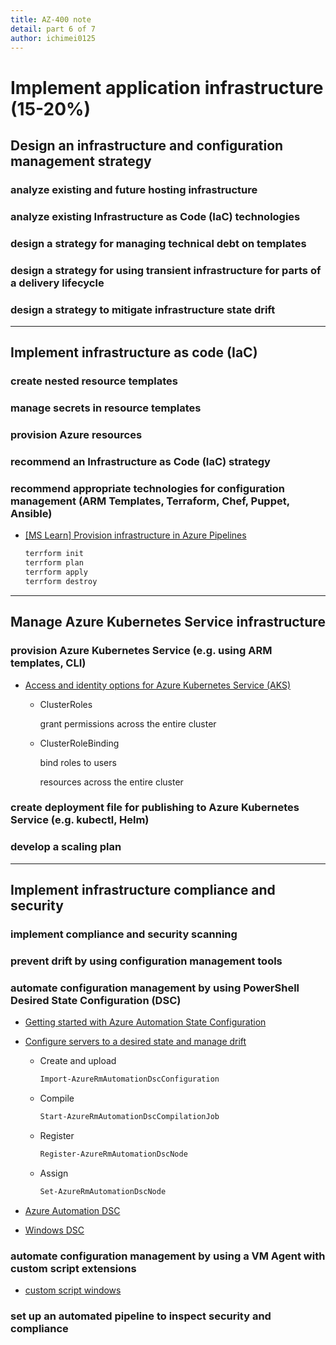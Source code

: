 ```yaml
---
title: AZ-400 note
detail: part 6 of 7
author: ichimei0125
---
```

# Implement application infrastructure (15-20%)
## Design an infrastructure and configuration management strategy

### analyze existing and future hosting infrastructure
### analyze existing Infrastructure as Code (IaC) technologies
### design a strategy for managing technical debt on templates
### design a strategy for using transient infrastructure for parts of a delivery lifecycle
### design a strategy to mitigate infrastructure state drift

---
## Implement infrastructure as code (IaC)

### create nested resource templates
### manage secrets in resource templates
### provision Azure resources
### recommend an Infrastructure as Code (IaC) strategy

### recommend appropriate technologies for configuration management (ARM Templates, Terraform, Chef, Puppet, Ansible)

* [[MS Learn] Provision infrastructure in Azure Pipelines](https://docs.microsoft.com/learn/modules/provision-infrastructure-azure-pipelines/index)

  ``` bash
  terrform init
  terrform plan
  terrform apply
  terrform destroy
  ```

---
## Manage Azure Kubernetes Service infrastructure

### provision Azure Kubernetes Service (e.g. using ARM templates, CLI)

* [Access and identity options for Azure Kubernetes Service (AKS)](https://docs.microsoft.com/azure/aks/concepts-identity)

  * ClusterRoles

    grant permissions across the entire cluster

  * ClusterRoleBinding

    bind roles to users

    resources across the entire cluster

### create deployment file for publishing to Azure Kubernetes Service (e.g. kubectl, Helm)
### develop a scaling plan

---
## Implement infrastructure compliance and security

### implement compliance and security scanning
### prevent drift by using configuration management tools
### automate configuration management by using PowerShell Desired State Configuration (DSC)

* [Getting started with Azure Automation State Configuration](https://docs.microsoft.com/azure/automation/automation-dsc-getting-started)

* [Configure servers to a desired state and manage drift](https://docs.microsoft.com/azure/automation/tutorial-configure-servers-desired-state)

  * Create and upload

    ```powershell
    Import-AzureRmAutomationDscConfiguration
    ```

  * Compile

    ```powershell
    Start-AzureRmAutomationDscCompilationJob
    ```

  * Register

    ```powershell
    Register-AzureRmAutomationDscNode
    ```

  * Assign

    ```powershell
    Set-AzureRmAutomationDscNode
    ```


* [Azure Automation DSC](https://docs.microsoft.com/azure/automation/automation-dsc-overview)

* [Windows DSC](https://docs.microsoft.com/powershell/scripting/dsc/getting-started/wingettingstarted?view=powershell-7)

### automate configuration management by using a VM Agent with custom script extensions

* [custom script windows](https://docs.microsoft.com/azure/virtual-machines/extensions/custom-script-windows)

### set up an automated pipeline to inspect security and compliance

